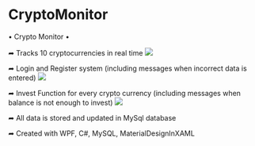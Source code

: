 # CryptoMonitor

• Crypto Monitor •

➦ Tracks 10 cryptocurrencies in real time
<img src="https://i.imgur.com/p8F0LCg.gif"/>

➦ Login and Register system 
(including messages when incorrect data is entered)
<img src="https://i.imgur.com/B6l1ouS.gif"/>

➦ Invest Function for every crypto currency
(including messages when balance is not enough to invest)
<img src="https://i.imgur.com/hTdBYgY.gif"/>

➦ All data is stored and updated in MySql database

➦ Created with WPF, C#, MySQL, MaterialDesignInXAML
